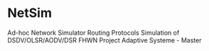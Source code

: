 # NetSim

Ad-hoc Network Simulator 
Routing Protocols Simulation of DSDV/OLSR/AODV/DSR 
FHWN Project 
Adaptive Systeme - Master
